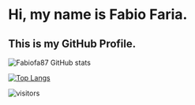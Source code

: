 # Hi, my name is Fabio Faria.
## This is my GitHub Profile.



![Fabiofa87 GitHub stats](https://github-readme-stats.vercel.app/api?username=fabiofa87&show_icons=true&theme=dracula)

[![Top Langs](https://github-readme-stats.vercel.app/api/top-langs/?username=fabiofa87&layout=compact)](https://github.com/anuraghazra/github-readme-stats)



![visitors](https://visitor-badge.glitch.me/badge?page_id=fabiofa87.id)
